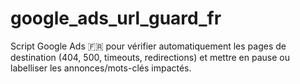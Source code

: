 # google_ads_url_guard_fr
Script Google Ads 🇫🇷 pour vérifier automatiquement les pages de destination (404, 500, timeouts, redirections) et  mettre en pause ou labelliser les annonces/mots-clés impactés. 
